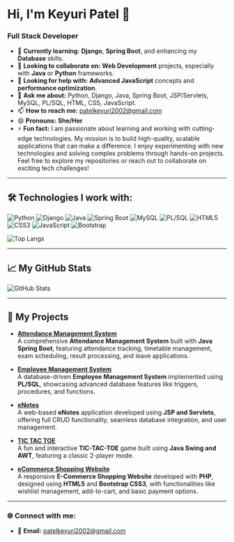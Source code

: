# Hi, I'm Keyuri Patel 👋
### Full Stack Developer

- 🌱 **Currently learning:**  **Django**, **Spring Boot**, and enhancing my **Database** skills.
- 👯 **Looking to collaborate on:** **Web Development** projects, especially with **Java** or **Python** frameworks.
- 🤔 **Looking for help with:** **Advanced JavaScript** concepts and **performance optimization**.
- 💬 **Ask me about:** Python, Django, Java, Spring Boot, JSP/Servlets, MySQL, PL/SQL, HTML, CSS, JavaScript.
- 📫 **How to reach me:** [patelkeyuri2002@gmail.com](mailto:patelkeyuri2002@gmail.com)
- 😄 **Pronouns:** **She/Her**
- ⚡ **Fun fact:** I am passionate about learning and working with cutting-edge technologies. My mission is to build high-quality, scalable applications that can make a difference. I enjoy experimenting with new technologies and solving complex problems through hands-on projects. Feel free to explore my repositories or reach out to collaborate on exciting tech challenges!

---

## 🛠️ Technologies I work with:

  ![Python](https://img.shields.io/badge/Python-%233B8EB9.svg?style=flat&logo=python&logoColor=white) 
  ![Django](https://img.shields.io/badge/Django-%23092E20.svg?style=flat&logo=django&logoColor=white)
  ![Java](https://img.shields.io/badge/Java-%23ED8B00.svg?style=flat&logo=openjdk&logoColor=white)
  ![Spring Boot](https://img.shields.io/badge/Spring%20Boot-%236DB33F.svg?style=flat&logo=spring-boot&logoColor=white) 
  ![MySQL](https://img.shields.io/badge/MySQL-%2300f.svg?style=flat&logo=mysql&logoColor=white)
  ![PL/SQL](https://img.shields.io/badge/PL%2FSQL-4479A1?style=flat&logo=oracle&logoColor=white)
  ![HTML5](https://img.shields.io/badge/HTML5-%23E34F26.svg?style=flat&logo=html5&logoColor=white) 
  ![CSS3](https://img.shields.io/badge/CSS3-%231572B6.svg?style=flat&logo=css3&logoColor=white) 
  ![JavaScript](https://img.shields.io/badge/JavaScript-%23F7DF1E.svg?style=flat&logo=javascript&logoColor=white)
  ![Bootstrap](https://img.shields.io/badge/Bootstrap-%23563D7C.svg?style=flat&logo=bootstrap&logoColor=white)

![Top Langs](https://github-readme-stats.vercel.app/api/top-langs/?username=patelkeyuri2012&layout=compact)

---

## 📈 My GitHub Stats

![GitHub Stats](https://github-readme-stats.vercel.app/api?username=patelkeyuri2012&show_icons=true&theme=transparent)

---

## 📂 My Projects

- [**Attendance Management System**](https://github.com/patelkeyuri2012/Attendance-Management-System)  
  A comprehensive **Attendance Management System** built with **Java Spring Boot**, featuring attendance tracking, timetable management, exam scheduling, result processing, and leave applications.

- [**Employee Management System**](https://github.com/patelkeyuri2012/Employee-Management-System)  
  A database-driven **Employee Management System** implemented using **PL/SQL**, showcasing advanced database features like triggers, procedures, and functions.

- [**eNotes**](https://github.com/patelkeyuri2012/eNotes)  
  A web-based **eNotes** application developed using **JSP and Servlets**, offering full CRUD functionality, seamless database integration, and user management.

- [**TIC TAC TOE**](https://github.com/patelkeyuri2012/TIC-TAC-TOE)  
  A fun and interactive **TIC-TAC-TOE** game built using **Java Swing and AWT**, featuring a classic 2-player mode.

- [**eCommerce Shopping Website**](https://github.com/patelkeyuri2012/eCommerce-Shopping-Website)  
  A responsive **E-Commerce Shopping Website** developed with **PHP**, designed using **HTML5** and **Bootstrap CSS3**, with functionalities like wishlist management, add-to-cart, and basic payment options.

---

### 🌐 Connect with me:

- 📧 **Email:** [patelkeyuri2002@gmail.com](mailto:patelkeyuri2002@gmail.com)
